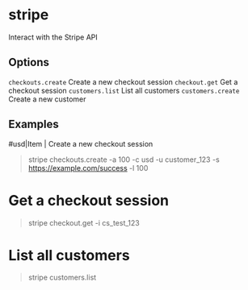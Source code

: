 
# stripe

Interact with the Stripe API

## Options

`checkouts.create`   Create a new checkout session
`checkout.get`   Get a checkout session
`customers.list`   List all customers
`customers.create`   Create a new customer

## Examples

#usd|Item | Create a new checkout session
> stripe checkouts.create -a 100 -c usd -u customer_123 -s
https://example.com/success -l 100

# Get a checkout session
> stripe checkout.get -i cs_test_123

# List all customers
> stripe customers.list

